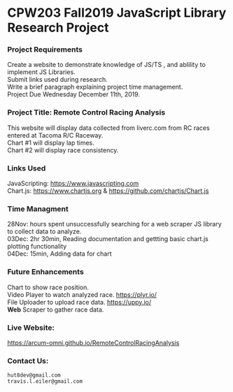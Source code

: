 # CPW203 Fall2019 JavaScript Library Research Project

### Project Requirements
Create a website to demonstrate knowledge of JS/TS , and ablility to implement JS Libraries.<br>
Submit links used during research.<br>
Write a brief paragraph explaining project time management.<br>
Project Due Wednesday December 11th, 2019.


### Project Title: Remote Control Racing Analysis
This website will display data collected from liverc.com from RC races entered at Tacoma R/C Raceway.<br>
Chart #1 will display lap times.<br>
Chart #2 will display race consistency.<br>


### Links Used
JavaScripting: https://www.javascripting.com <br>
Chart.js:  https://www.chartjs.org & https://github.com/chartjs/Chart.js


### Time Managment
28Nov: hours spent unsuccessfully searching for a web scraper JS library to collect data to analyze.<br>
03Dec: 2hr 30min, Reading documentation and gettting basic chart.js plotting functionality<br>
04Dec: 15min, Adding data for chart


### Future Enhancements
Chart to show race position.<br>
Video Player to watch analyzed race.  https://plyr.io/ <br>
File Uploader to upload race data.  https://uppy.io/ <br>
**Web** Scraper to gather race data.


### Live Website:
https://arcum-omni.github.io/RemoteControlRacingAnalysis 


### Contact Us:
    hut8dev@gmail.com
    travis.l.eiler@gmail.com
